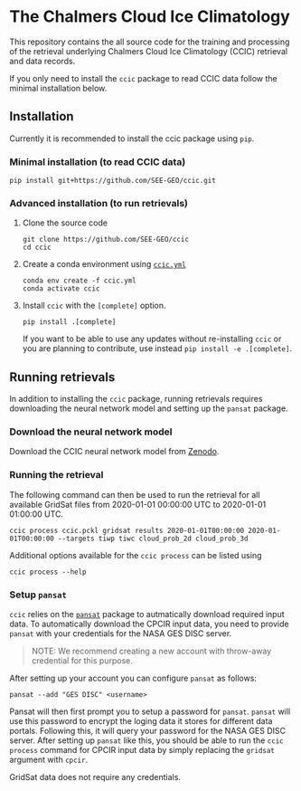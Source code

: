 # The Chalmers Cloud Ice Climatology

This repository contains the all source code for the training and
processing of the retrieval underlying Chalmers
Cloud Ice Climatology (CCIC) retrieval and data records.

If you only need to install the `ccic` package to read CCIC data follow the minimal installation below.

## Installation

Currently it is recommended to install the ccic package using `pip`.

### Minimal installation (to read CCIC data)

```shell
pip install git+https://github.com/SEE-GEO/ccic.git
```

### Advanced installation (to run retrievals)

1. Clone the source code

    ``` shell
    git clone https://github.com/SEE-GEO/ccic
    cd ccic
    ```

2. Create a conda environment using [``ccic.yml``](ccic.yml)

   ```shell
   conda env create -f ccic.yml
   conda activate ccic
   ```

3. Install ``ccic`` with the `[complete]` option.

    ``` shell
    pip install .[complete]
    ```

    If you want to be able to use any updates without re-installing ``ccic`` or you are planning to contribute, use instead `pip install -e .[complete]`.

## Running retrievals

In addition to installing the ``ccic`` package, running retrievals requires downloading the neural network model and setting up the ``pansat`` package.

### Download the neural network model

Download the CCIC neural network model from [Zenodo](https://zenodo.org/record/8277983/files/ccic.pckl?download=1).

### Running the retrieval

The following command can then be used to run the retrieval for all available GridSat files from 2020-01-01 00:00:00 UTC to 2020-01-01 01:00:00 UTC.

``` shell
ccic process ccic.pckl gridsat results 2020-01-01T00:00:00 2020-01-01T00:00:00 --targets tiwp tiwc cloud_prob_2d cloud_prob_3d 
```

Additional options available for the ``ccic process`` can be listed using


``` shell
ccic process --help
```

### Setup ``pansat``

``ccic`` relies on the [``pansat``](https://github.com/SEE-GEO/pansat) package to autmatically download required input data. To automatically download the CPCIR input data, you need to provide ``pansat`` with your credentials for the NASA GES DISC server.


> NOTE: We recommend creating a new account with throw-away credential for this purpose.

After setting up your account you can configure ``pansat`` as follows:

``` shell
pansat --add "GES DISC" <username>
```

Pansat will then first prompt you to setup a password for ``pansat``. ``pansat`` will use this password to encrypt the loging data it stores for different data portals. Following this, it will query your password for the NASA GES DISC server. After setting up ``pansat`` like this, you should be able to run the ``ccic process`` command for CPCIR input data by simply replacing the ``gridsat`` argument with ``cpcir``.

GridSat data does not require any credentials.